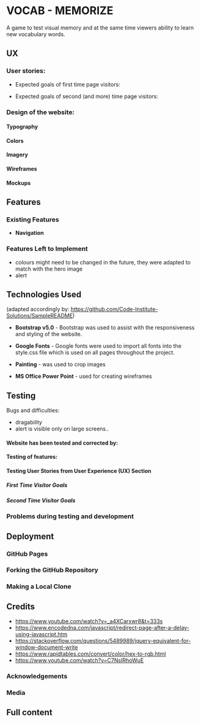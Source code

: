 
# VOCAB - MEMORIZE
A game to test visual memory and at the same time viewers ability to learn new vocabulary words.

 
## UX
### User stories:
  - Expected goals of first time page visitors:
    

  - Expected goals of second (and more) time page visitors:
  

### Design of the website:
#### Typography


#### Colors


#### Imagery


#### Wireframes


#### Mockups


## Features

### Existing Features

- **Navigation** 
   
### Features Left to Implement
- colours might need to be changed in the future, they were adapted to match with the hero image
- alert 

## Technologies Used
(adapted accordingly by: https://github.com/Code-Institute-Solutions/SampleREADME)
- **Bootstrap v5.0** - Bootstrap was used to assist with the responsiveness and styling of the website.
- **Google Fonts** - Google fonts were used to import all fonts into the style.css file which is used on all pages throughout the project.

- **Painting** - was used to crop images
- **MS Office Power Point** - used for creating wireframes


## Testing


Bugs and difficulties: 
- dragability
- alert is visible only on large screens.. 


#### Website has been tested and corrected by: 


#### Testing of features:

#### Testing User Stories from User Experience (UX) Section
##### First Time Visitor Goals

##### Second Time Visitor Goals

### Problems during testing and development


## Deployment

### GitHub Pages

### Forking the GitHub Repository

### Making a Local Clone


## Credits
- https://www.youtube.com/watch?v=_a4XCarxwr8&t=333s
- https://www.encodedna.com/javascript/redirect-page-after-a-delay-using-javascript.htm
- https://stackoverflow.com/questions/5489989/jquery-equivalent-for-window-document-write
- https://www.rapidtables.com/convert/color/hex-to-rgb.html
- https://www.youtube.com/watch?v=C7NsIRhoWuE

### Acknowledgements


### Media


## Full content


